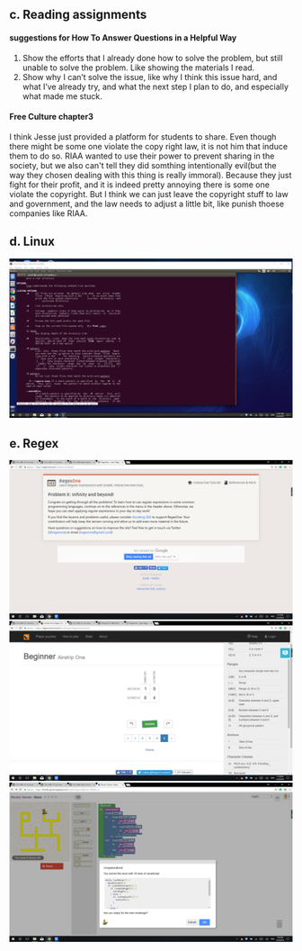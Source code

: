 ## c. Reading assignments
#### suggestions for How To Answer Questions in a Helpful Way
1. Show the efforts that I already done how to solve the problem, but still unable to solve the problem. Like showing the materials I read.
2. Show why I can’t solve the issue, like why I think this issue hard, and what I’ve already try, and what the next step I plan to do, and especially what made me stuck.

#### Free Culture chapter3
  I think Jesse just provided a platform for students to share. Even though there might be some one violate the copy right law, it is not him that induce them to do so. RIAA wanted to use their power to prevent sharing in the society, but we also can't tell they did somthing intentionally evil(but the way they chosen dealing with this thing is really immoral). Because they just fight for their profit, and it is indeed pretty annoying there is some one violate the copyright. But I think we can just leave the copyright stuff to law and government, and the law needs to adjust a little bit, like punish thoese companies like RIAA.


## d. Linux
![test](./Image/Linux.png)


## e. Regex
![test](./Image/Regex.png)
![test](./Image/puzzle.png)
![test](./Image/blockly.png)
